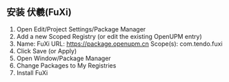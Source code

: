 ## 安装 伏羲(FuXi)

1. Open Edit/Project Settings/Package Manager
2. Add a new Scoped Registry (or edit the existing OpenUPM entry)
3.  Name: FuXi
    URL: https://package.openupm.cn
    Scope(s): com.tendo.fuxi
4. Click Save (or Apply)
5. Open Window/Package Manager
6. Change Packages to My Registries
7. Install FuXi
